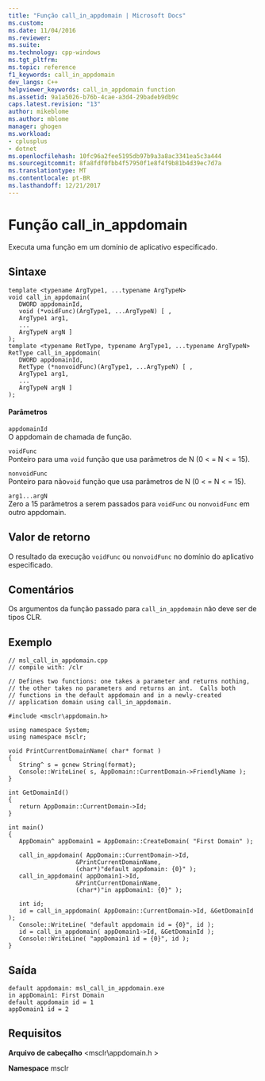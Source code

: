 ```yaml
---
title: "Função call_in_appdomain | Microsoft Docs"
ms.custom: 
ms.date: 11/04/2016
ms.reviewer: 
ms.suite: 
ms.technology: cpp-windows
ms.tgt_pltfrm: 
ms.topic: reference
f1_keywords: call_in_appdomain
dev_langs: C++
helpviewer_keywords: call_in_appdomain function
ms.assetid: 9a1a5026-b76b-4cae-a3d4-29badeb9db9c
caps.latest.revision: "13"
author: mikeblome
ms.author: mblome
manager: ghogen
ms.workload:
- cplusplus
- dotnet
ms.openlocfilehash: 10fc96a2fee5195db97b9a3a8ac3341ea5c3a444
ms.sourcegitcommit: 8fa8fdf0fbb4f57950f1e8f4f9b81b4d39ec7d7a
ms.translationtype: MT
ms.contentlocale: pt-BR
ms.lasthandoff: 12/21/2017
---
```

# <a name="callinappdomain-function"></a>Função call_in_appdomain
Executa uma função em um domínio de aplicativo especificado.  
  
## <a name="syntax"></a>Sintaxe  
  
```  
template <typename ArgType1, ...typename ArgTypeN>  
void call_in_appdomain(  
   DWORD appdomainId,  
   void (*voidFunc)(ArgType1, ...ArgTypeN) [ ,  
   ArgType1 arg1,  
   ...  
   ArgTypeN argN ]  
);  
template <typename RetType, typename ArgType1, ...typename ArgTypeN>  
RetType call_in_appdomain(  
   DWORD appdomainId,  
   RetType (*nonvoidFunc)(ArgType1, ...ArgTypeN) [ ,  
   ArgType1 arg1,  
   ...  
   ArgTypeN argN ]  
);  
```  
  
#### <a name="parameters"></a>Parâmetros  
 `appdomainId`  
 O appdomain de chamada de função.  
  
 `voidFunc`  
 Ponteiro para uma `void` função que usa parâmetros de N (0 < = N < = 15).  
  
 `nonvoidFunc`  
 Ponteiro para não`void` função que usa parâmetros de N (0 < = N < = 15).  
  
 `arg1...argN`  
 Zero a 15 parâmetros a serem passados para `voidFunc` ou `nonvoidFunc` em outro appdomain.  
  
## <a name="return-value"></a>Valor de retorno  
 O resultado da execução `voidFunc` ou `nonvoidFunc` no domínio do aplicativo especificado.  
  
## <a name="remarks"></a>Comentários  
 Os argumentos da função passado para `call_in_appdomain` não deve ser de tipos CLR.  
  
## <a name="example"></a>Exemplo  
  
```  
// msl_call_in_appdomain.cpp  
// compile with: /clr  
  
// Defines two functions: one takes a parameter and returns nothing,  
// the other takes no parameters and returns an int.  Calls both  
// functions in the default appdomain and in a newly-created  
// application domain using call_in_appdomain.  
  
#include <msclr\appdomain.h>  
  
using namespace System;  
using namespace msclr;  
  
void PrintCurrentDomainName( char* format )  
{  
   String^ s = gcnew String(format);  
   Console::WriteLine( s, AppDomain::CurrentDomain->FriendlyName );  
}  
  
int GetDomainId()  
{  
   return AppDomain::CurrentDomain->Id;  
}  
  
int main()  
{  
   AppDomain^ appDomain1 = AppDomain::CreateDomain( "First Domain" );  
  
   call_in_appdomain( AppDomain::CurrentDomain->Id,  
                   &PrintCurrentDomainName,  
                   (char*)"default appdomain: {0}" );  
   call_in_appdomain( appDomain1->Id,  
                   &PrintCurrentDomainName,  
                   (char*)"in appDomain1: {0}" );  
  
   int id;  
   id = call_in_appdomain( AppDomain::CurrentDomain->Id, &GetDomainId );  
   Console::WriteLine( "default appdomain id = {0}", id );  
   id = call_in_appdomain( appDomain1->Id, &GetDomainId );  
   Console::WriteLine( "appDomain1 id = {0}", id );  
}  
```  
  
## <a name="output"></a>Saída  
  
```  
default appdomain: msl_call_in_appdomain.exe  
in appDomain1: First Domain  
default appdomain id = 1  
appDomain1 id = 2  
```  
  
## <a name="requirements"></a>Requisitos  
 **Arquivo de cabeçalho** \<msclr\appdomain.h >  
  
 **Namespace** msclr